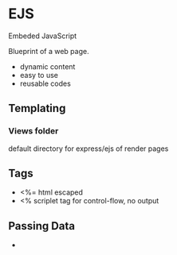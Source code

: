 # EJS

Embeded JavaScript

Blueprint of a web page.

-   dynamic content
-   easy to use
-   reusable codes

## Templating

### Views folder

default directory for express/ejs of render pages

## Tags

-   <%= html escaped
-   <% scriplet tag for control-flow, no output

## Passing Data

-
